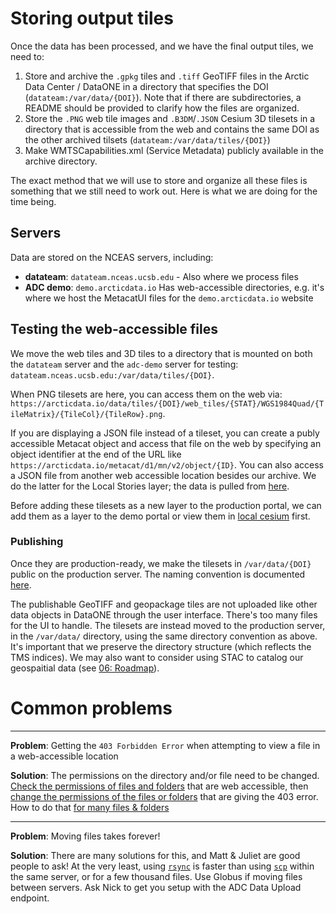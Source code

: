 # Storing output tiles

Once the data has been processed, and we have the final output tiles, we need to:
1) Store and archive the `.gpkg` tiles and `.tiff` GeoTIFF files in the Arctic Data Center / DataONE in a directory that specifies the DOI (`datateam:/var/data/{DOI}`). Note that if there are subdirectories, a README should be provided to clarify how the files are organized.
2) Store the `.PNG` web tile images and `.B3DM`/`.JSON` Cesium 3D tilesets in a directory that is accessible from the web and contains the same DOI as the other archived tilsets (`datateam:/var/data/tiles/{DOI}`)
3) Make WMTSCapabilities.xml (Service Metadata) publicly available in the archive directory. 

The exact method that we will use to store and organize all these files is something that we still need to work out. Here is what we are doing for the time being.

## Servers
Data are stored on the NCEAS servers, including:
- **datateam**: `datateam.nceas.ucsb.edu` - Also where we process files
- **ADC demo**: `demo.arcticdata.io` Has web-accessible directories, e.g. it's where we host the MetacatUI files for the `demo.arcticdata.io` website

## Testing the web-accessible files

We move the web tiles and 3D tiles to a directory that is mounted on both the `datateam` server and the `adc-demo` server for testing: `datateam.nceas.ucsb.edu:/var/data/tiles/{DOI}`.

When PNG tilesets are here, you can access them on the web via: `https://arcticdata.io/data/tiles/{DOI}/web_tiles/{STAT}/WGS1984Quad/{TileMatrix}/{TileCol}/{TileRow}.png`. 

If you are displaying a JSON file instead of a tileset, you can create a publy accessible Metacat object and access that file on the web by specifying an object identifier at the end of the URL like `https://arcticdata.io/metacat/d1/mn/v2/object/{ID}`. You can also access a JSON file from another web accessible location besides our archive. We do the latter for the Local Stories layer; the data is pulled from [here](https://www.leonetwork.org/en/explore/posts?query=&type=TWEET&type=POST&type=ARTICLE&mode=geojson_compact&region=&polygon=&bbox=&minlat=&maxlat=&near=&radius=&categories=PERMAFROST%7cPermafrost+Change&categories_anyOrAll=ANY&fromdate=&todate=).

Before adding these tilesets as a new layer to the production portal, we can add them as a layer to the demo portal or view them in [local cesium](https://github.com/PermafrostDiscoveryGateway/viz-info/blob/main/05_displaying-the-tiles.md#option-1-run-cesium-locally) first. 

### Publishing

Once they are production-ready, we make the tilesets in `/var/data/{DOI}` public on the production server. The naming convention is documented [here](https://github.nceas.ucsb.edu/KNB/arctic-data/blob/master/misc/tileset-naming-convention.md).

The publishable GeoTIFF and geopackage tiles are not uploaded like other data objects in DataONE through the user interface. There's too many files for the UI to handle. The tilesets are instead moved to the production server, in the `/var/data/` directory, using the same directory convention as above. It's important that we preserve the directory structure (which reflects the TMS indices). We may also want to consider using STAC to catalog our geospaitial data (see [06: Roadmap](/Users/rtb/git/pdg-info/06_roadmap.md)).

# Common problems

---

**Problem**: Getting the `403 Forbidden Error` when attempting to view a file in a web-accessible location

**Solution**: The permissions on the directory and/or file need to be changed. [Check the permissions of files and folders](https://phoenixnap.com/kb/linux-file-permissions#:~:text=the%20Execute%20box.-,Check%20Permissions%20in%20Command%2DLine%20with%20Ls%20Command,in%20the%20long%20list%20format.) that are web accessible, then [change the permissions of the files or folders](https://www.tomshardware.com/how-to/change-file-directory-permissions-linux) that are giving the 403 error. How to do that [for many files & folders](https://stackoverflow.com/questions/3740152/how-do-i-change-permissions-for-a-folder-and-its-subfolders-files)

---

**Problem**: Moving files takes forever!

**Solution**: There are many solutions for this, and Matt & Juliet are good people to ask! At the very least, using [`rsync`](https://www.atlantic.net/vps-hosting/how-to-use-rsync-copy-sync-files-servers/) is faster than using [`scp`](https://linuxize.com/post/how-to-use-scp-command-to-securely-transfer-files/) within the same server, or for a few thousand files. Use Globus if moving files between servers. Ask Nick to get you setup with the ADC Data Upload endpoint.
